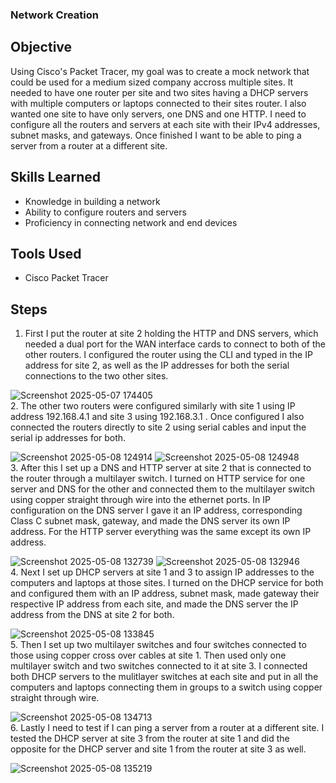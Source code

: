 ### Network Creation

## Objective
Using Cisco's Packet Tracer, my goal was to create a mock network that could be used for a medium sized company accross multiple sites. It needed to have one router per site and two sites having a DHCP servers with multiple computers or laptops connected to their sites router. I also wanted one site to have only servers, one DNS and one HTTP. I need to configure all the routers and servers at each site with their IPv4 addresses, subnet masks, and gateways. Once finished I want to be able to ping a server from a router at a different site. 

## Skills Learned
- Knowledge in building a network
- Ability to configure routers and servers
- Proficiency in connecting network and end devices

## Tools Used
- Cisco Packet Tracer

## Steps
1. First I put the router at site 2 holding the HTTP and DNS servers, which needed a dual port for the WAN interface cards to connect to both of the other routers. I configured the router using the CLI and typed in the IP address for site 2, as well as the IP addresses for both the serial connections to the two other sites.
   
![Screenshot 2025-05-07 174405](https://github.com/user-attachments/assets/cb9f61b1-af9e-4ed6-b2e3-062eee3294cc)
<br>
2. The other two routers were configured similarly with site 1 using IP address 192.168.4.1 and site 3 using 192.168.3.1 . Once configured I also connected the routers directly to site 2 using serial cables and input the serial ip addresses for both.

![Screenshot 2025-05-08 124914](https://github.com/user-attachments/assets/96a34f9b-0e78-429b-8c1a-49597e8b4df2)
![Screenshot 2025-05-08 124948](https://github.com/user-attachments/assets/b9b938db-c58c-488e-a4f0-63edf3ccbf11)
<br>
3. After this I set up a DNS and HTTP server at site 2 that is connected to the router through a multilayer switch. I turned on HTTP service for one server and DNS for the other and connected them to the multilayer switch using copper straight through wire into the ethernet ports. In IP configuration on the DNS server I gave it an IP address, corresponding Class C subnet mask, gateway, and made the DNS server its own IP address. For the HTTP server everything was the same except its own IP address.

![Screenshot 2025-05-08 132739](https://github.com/user-attachments/assets/44d391d1-775f-4960-986c-d30774c2b2db)
![Screenshot 2025-05-08 132946](https://github.com/user-attachments/assets/a3e47e39-7d8c-49c6-b361-a0ecf6037c53)
<br>
4. Next I set up DHCP servers at site 1 and 3 to assign IP addresses to the computers and laptops at those sites. I turned on the DHCP service for both and configured them with an IP address, subnet mask, made gateway their respective IP address from each site, and made the DNS server the IP address from the DNS at site 2 for both.

![Screenshot 2025-05-08 133845](https://github.com/user-attachments/assets/1d3b7ab4-7b49-4c54-9ab0-b140418b1d42)
<br>
5. Then I set up two multilayer switches and four switches connected to those using copper cross over cables at site 1. Then used only one multilayer switch and two switches connected to it at site 3. I connected both DHCP servers to the mulitlayer switches at each site and put in all the computers and laptops connecting them in groups to a switch using copper straight through wire.

![Screenshot 2025-05-08 134713](https://github.com/user-attachments/assets/586893c2-d43f-49a3-8cf0-6ca63663e6aa)
<br>
6. Lastly I need to test if I can ping a server from a router at a different site. I tested the DHCP server at site 3 from the router at site 1 and did the opposite for the DHCP server and site 1 from the router at site 3 as well.

![Screenshot 2025-05-08 135219](https://github.com/user-attachments/assets/1e6b6fa0-1d18-4396-b291-a8db769985c0)
